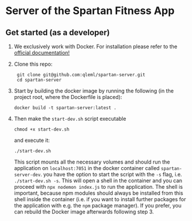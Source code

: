 # Server of the Spartan Fitness App

## Get started (as a developer)
1. We exclusively work with Docker. For installation please refer to the [official documentation!](https://docs.docker.com/engine/install/)
 
2. Clone this repo:
   ```
    git clone git@github.com:qleml/spartan-server.git
    cd spartan-server
   ```
3. Start by building the docker image by running the following (in the project root, where the Dockerfile is placed):
    ```
    docker build -t spartan-server:latest .
    ```
4. Then make the `start-dev.sh` script executable
    ```
    chmod +x start-dev.sh
    ```
    and execute it:
    ```
    ./start-dev.sh
    ```
    This script mounts all the necessary volumes and should run the application on `localhost:7051` in the docker container called `spartan-server-dev`. you have the option to start the script with the `-s` flag, i.e. `./start-dev.sh -s`. This will open a shell in the container and you can proceed with `npx nodemon index.js` to run the application. The shell is important, because npm modules should always be installed from this shell inside the container (i.e. if you want to install further packages for the application with e.g. the `npm` package manager). If you prefer, you can rebuild the Docker image afterwards following step 3.


